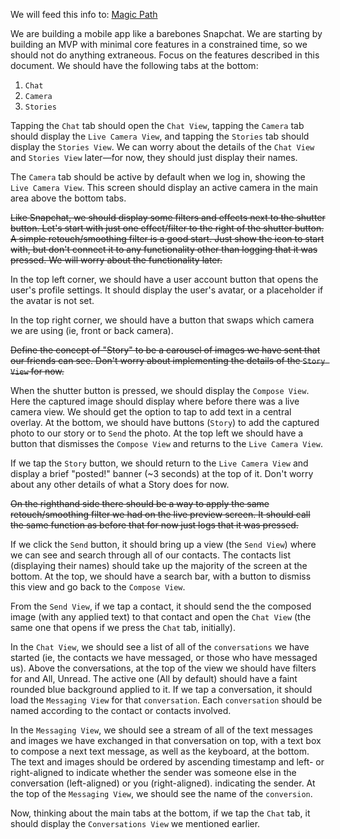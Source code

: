 We will feed this info to: [Magic Path](https://www.magicpath.ai/)

We are building a mobile app like a barebones Snapchat. We are starting by building an MVP with minimal core features in a constrained time, so we should not do anything extraneous. Focus on the features described in this document. We should have the following tabs at the bottom:

1. `Chat`
2. `Camera`
3. `Stories`

Tapping the `Chat` tab should open the `Chat View`, tapping the `Camera` tab should display the `Live Camera View`, and tapping the `Stories` tab should display the `Stories View`. We can worry about the details of the `Chat View` and `Stories View` later—for now, they should just display their names.

The `Camera` tab should be active by default when we log in, showing the `Live Camera View`. This screen should display an active camera in the main area above the bottom tabs.

~~Like Snapchat, we should display some filters and effects next to the shutter button. Let's start with just one effect/filter to the right of the shutter button. A simple retouch/smoothing filter is a good start. Just show the icon to start with, but don't connect it to any functionality other than logging that it was pressed. We will worry about the functionality later.~~

In the top left corner, we should have a user account button that opens the user's profile settings. It should display the user's avatar, or a placeholder if the avatar is not set.

In the top right corner, we should have a button that swaps which camera we are using (ie, front or back camera). 

~~Define the concept of "Story" to be a carousel of images we have sent that our friends can see. Don't worry about implementing the details of the `Story View` for now.~~

When the shutter button is pressed, we should display the `Compose View`. Here the captured image should display where before there was a live camera view. We should get the option to tap to add text in a central overlay. At the bottom, we should have buttons (`Story`) to add the captured photo to our story or to `Send` the photo. At the top left we should have a button that dismisses the `Compose View` and returns to the `Live Camera View`. 

If we tap the `Story` button, we should return to the `Live Camera View` and display a brief "posted!" banner (~3 seconds) at the top of it. Don't worry about any other details of what a Story does for now.

~~On the righthand side there should be a way to apply the same retouch/smoothing filter we had on the live preview screen. It should call the same function as before that for now just logs that it was pressed.~~

If we click the `Send` button, it should bring up a view (the `Send View`) where we can see and search through all of our contacts. The contacts list (displaying their names) should take up the majority of the screen at the bottom. At the top, we should have a search bar, with a button to dismiss this view and go back to the `Compose View`.

From the `Send View`, if we tap a contact, it should send the the composed image (with any applied text) to that contact and open the `Chat View` (the same one that opens if we press the `Chat` tab, initially). 

In the `Chat View`, we should see a list of all of the `conversations` we have started (ie, the contacts we have messaged, or those who have messaged us). Above the conversations, at the top of the view we should have filters for and All, Unread. The active one (All by default) should have a faint rounded blue background applied to it. If we tap a conversation, it should load the `Messaging View` for that `conversation`. Each `conversation` should be named according to the contact or contacts involved.

In the `Messaging View`, we should see a stream of all of the text messages and images we have exchanged in that conversation on top, with a text box to compose a next text message, as well as the keyboard, at the bottom. The text and images should be ordered by ascending timestamp and left- or right-aligned to indicate whether the sender was someone else in the conversation (left-aligned) or you (right-aligned). indicating the sender. At the top of the `Messaging View`, we should see the name of the `conversion`.

Now, thinking about the main tabs at the bottom, if we tap the `Chat` tab, it should display the `Conversations View` we mentioned earlier.